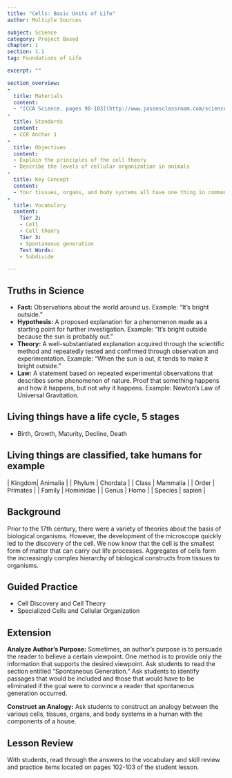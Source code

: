 ```yaml
---
title: "Cells: Basic Units of Life"
author: Multiple Sources

subject: Science
category: Project Based
chapter: 1
section: 1.1
tag: Foundations of Life

excerpt: ""

section_overview:
-
  title: Materials
  content:
  - "[CCA Science, pages 98-103](http://www.jasonsclassroom.com/science/cc-achieve/chapter-3/lesson-3.1/)"
-
  title: Standards
  content:
  - CCR Anchor 1
-
  title: Objectives
  content:
  - Explain the principles of the cell theory
  - Describe the levels of cellular organization in animals
-
  title: Key Concept
  content:
  - Your tissues, organs, and body systems all have one thing in common - they are composed of cells. Cells are the basic units of structure and organization of all living organisms.
-
  title: Vocabulary
  content:
    Tier 2:
    - Cell
    - Cell theory
    Tier 3:
    - Spontaneous generation
    Test Words:
    - Subdivide

---
```

## Truths in Science

- **Fact:** Observations about the world around us. Example: “It’s bright outside.”
- **Hypothesis:** A proposed explanation for a phenomenon made as a starting point for further investigation. Example: “It’s bright outside because the sun is probably out.”
- **Theory:** A well-substantiated explanation acquired through the scientific method and repeatedly tested and confirmed through observation and experimentation. Example: “When the sun is out, it tends to make it bright outside.”
- **Law:** A statement based on repeated experimental observations that describes some phenomenon of nature. Proof that something happens and how it happens, but not why it happens. Example: Newton’s Law of Universal Gravitation.

## Living things have a life cycle, 5 stages

- Birth, Growth, Maturity, Decline, Death

## Living things are classified, take humans for example

| Kingdom|  Animalia |
| Phylum | Chordata |
| Class | Mammalia |
| Order | Primates |
| Family | Hominidae |
| Genus | Homo |
| Species | sapien |

## Background

Prior to the 17th century, there were a variety of theories about the basis of biological organisms. However, the development of the microscope quickly led to the discovery of the cell. We now know that the cell is the smallest form of matter that can carry out life processes. Aggregates of cells form the increasingly complex hierarchy of biological constructs from tissues to organisms.

## Guided Practice

- Cell Discovery and Cell Theory
- Specialized Cells and Cellular Organization

## Extension

**Analyze Author’s Purpose:** Sometimes, an author’s purpose is to persuade the reader to believe a certain viewpoint. One method is to provide only the information that supports the desired viewpoint. Ask students to read the section entitled “Spontaneous Generation.” Ask students to identify passages that would be included and those that would have to be eliminated if the goal were to convince a reader that spontaneous generation occurred.

**Construct an Analogy:** Ask students to construct an analogy between the various cells, tissues, organs, and body systems in a human with the components of a house.

## Lesson Review

With students, read through the answers to the vocabulary and skill review and practice items located on pages 102-103 of the student lesson.
